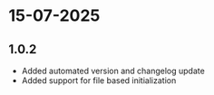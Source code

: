 # 15-07-2025

## 1.0.2

- Added automated version and changelog update
- Added support for file based initialization
